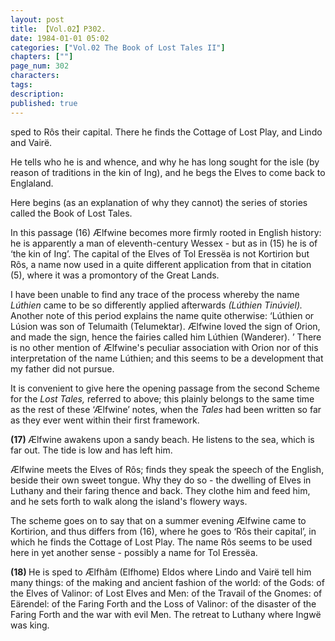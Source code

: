 ```yaml
---
layout: post
title: 【Vol.02】P302.
date: 1984-01-01 05:02
categories: ["Vol.02 The Book of Lost Tales II"]
chapters: [""]
page_num: 302
characters: 
tags: 
description: 
published: true
---
```


<p style="text-indent: 0;">
sped to Rôs their capital. There he finds the Cottage of Lost Play, and Lindo and Vairë.
</p>

He tells who he is and whence, and why he has long sought for the isle (by reason of traditions in the kin of Ing), and he begs the Elves to come back to Englaland.

Here begins (as an explanation of why they cannot) the series of stories called the Book of Lost Tales.

In this passage (16) Ælfwine becomes more firmly rooted in English history: he is apparently a man of eleventh-century Wessex - but as in (15) he is of ‘the kin of Ing’. The capital of the Elves of Tol Eressëa is not Kortirion but Rôs, a name now used in a quite different application from that in citation (5), where it was a promontory of the Great Lands.

I have been unable to find any trace of the process whereby the name <I>Lúthien </I>came to be so differently applied afterwards <I>(Lúthien Tinúviel). </I>Another note of this period explains the name quite otherwise: ‘Lúthien or Lúsion was son of Telumaith (Telumektar). Ælfwine loved the sign of Orion, and made the sign, hence the fairies called him Lúthien (Wanderer). ’ There is no other mention of Ælfwine's peculiar association with Orion nor of this interpretation of the name Lúthien; and this seems to be a development that my father did not pursue.

It is convenient to give here the opening passage from the second Scheme for the <I>Lost Tales, </I>referred to above; this plainly belongs to the same time as the rest of these ‘Ælfwine’ notes, when the <I>Tales </I>had been written so far as they ever went within their first framework.

<B>(17)   </B>Ælfwine awakens upon a sandy beach. He listens to the sea, which is far out. The tide is low and has left him.

Ælfwine meets the Elves of Rôs; finds they speak the speech of the English, beside their own sweet tongue. Why they do so - the dwelling of Elves in Luthany and their faring thence and back. They clothe him and feed him, and he sets forth to walk along the island's flowery ways.

The scheme goes on to say that on a summer evening Ælfwine came to Kortirion, and thus differs from (16), where he goes to ‘Rôs their capital’, in which he finds the Cottage of Lost Play. The name Rôs seems to be used here in yet another sense - possibly a name for Tol Eressëa.

<B>(18)   </B>He is sped to Ælfhâm (Elfhome) Eldos where Lindo and Vairë tell him many things: of the making and ancient fashion of the world: of the Gods: of the Elves of Valinor: of Lost Elves and Men: of the Travail of the Gnomes: of Eärendel: of the Faring Forth and the Loss of Valinor: of the disaster of the Faring Forth and the war with evil Men. The retreat to Luthany where Ingwë was king.

